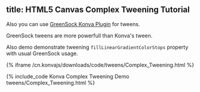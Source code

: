 title: HTML5 Canvas Complex Tweening Tutorial
---

Also you can use [GreenSock Konva Plugin](https://github.com/konvajs/greensock-plugin) for tweens.

GreenSock tweens are more powerfull than Konva's tween.

Also demo demonstrate tweening `fillLinearGradientColorStops` property with usual GreenSock usage.

{% iframe /cn.konvajs/downloads/code/tweens/Complex_Tweening.html %}

{% include_code Konva Complex Tweening Demo tweens/Complex_Tweening.html %}
